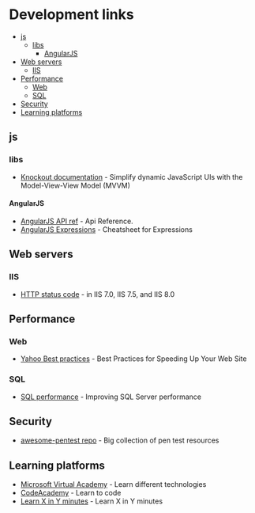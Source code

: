   # Development links

- [js](#js)
  - [libs](#libs)
    - [AngularJS](#angularjs)
- [Web servers](#webservers)
  - [IIS](#iis)
- [Performance](#performance)
  - [Web](#web)
  - [SQL](#sql)
- [Security](#security)
- [Learning platforms](#learning-platforms)

## js
### libs
* [Knockout documentation](http://knockoutjs.com/documentation/introduction.html) - Simplify dynamic JavaScript UIs with the Model-View-View Model (MVVM)

#### AngularJS

* [AngularJS API ref](https://docs.angularjs.org/api) - Api Reference. 
* [AngularJS Expressions](http://teropa.info/images/angular_expressions_cheatsheet.pdf) - Cheatsheet for Expressions

## Web servers
### IIS
* [HTTP status code](https://support.microsoft.com/en-us/kb/943891) -  in IIS 7.0, IIS 7.5, and IIS 8.0


## Performance
### Web
* [Yahoo Best practices](https://developer.yahoo.com/performance/rules.html) - Best Practices for Speeding Up Your Web Site
### SQL
* [SQL performance](http://sqlperformance.com/) - Improving SQL Server performance


## Security
* [awesome-pentest repo](https://github.com/enaqx/awesome-pentest) - Big collection of pen test resources 

## Learning platforms
* [Microsoft Virtual Academy](http://www.microsoftvirtualacademy.com/) - Learn different technologies
* [CodeAcademy](https://www.codecademy.com/) - Learn to code
* [Learn X in Y minutes](http://learnxinyminutes.com) - Learn X in Y minutes 
